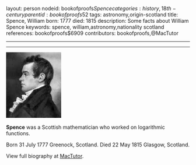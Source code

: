 layout: person
nodeid: bookofproofs$Spence
categories: history,18th-century
parentid: bookofproofs$52
tags: astronomy,origin-scotland
title: Spence, William
born: 1777
died: 1815
description: Some facts about William Spence
keywords: spence, william,astronomy,nationality scotland
references: bookofproofs$6909
contributors: bookofproofs,@MacTutor

---


---

![Spence.jpg](https://github.com/bookofproofs/bookofproofs.github.io/blob/main/_sources/_assets/images/portraits/Spence.jpg?raw=true)

**Spence** was a Scottish mathematician who worked on logarithmic functions.

Born 31 July 1777 Greenock, Scotland. Died 22 May 1815 Glasgow, Scotland.


View full biography at [MacTutor](https://mathshistory.st-andrews.ac.uk/Biographies/Spence/).